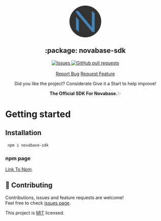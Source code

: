 <p align="center">
 <img width="100px" src="https://raw.githubusercontent.com/ayhamDev/novabase-sdk/main/.github/images/favicon512x512-npm.png" align="center" alt=":package: novabase-sdk" />
 <h2 align="center">:package: novabase-sdk</h2>
  <p align="center">
    <a href="https://github.com/ayhamDev/novabase-sdk/issues">
      <img alt="Issues" src="https://img.shields.io/github/issues/ayhamDev/novabase-sdk?style=flat&color=336791" />
    </a>
    <a href="https://github.com/ayhamDev/novabase-sdk/pulls">
      <img alt="GitHub pull requests" src="https://img.shields.io/github/issues-pr/ayhamDev/novabase-sdk?style=flat&color=336791" />
    </a>
    <br />
    <br />
  <a href="https://github.com/ayhamDev/novabase-sdk/issues/new/choose">Report Bug</a>
  <a href="https://github.com/ayhamDev/novabase-sdk/issues/new/choose">Request Feature</a>
  </p>
<p align="center">Did you like the project? Considerate Give it a Start to help improve!</p>

<p align="center"><strong>The Official SDK For Novabase.</strong>✨</p>

# Getting started

## Installation

```bash
 npm i novabase-sdk
```

### npm page

[Link To Npm](https://github.com/ayhamDev/Novabase-SDK/issues).

## 🤝 Contributing

Contributions, issues and feature requests are welcome!<br />Feel free to check [issues page](https://github.com/ayhamDev/Novabase-SDK/issues).

<!-- ## Show your support -->

<!-- Give a ⭐️ if this project helped you!

Or buy me a coffee 🙌🏾

<a href="https://www.buymeacoffee.com/ayhamDev">
    <img src="https://img.buymeacoffee.com/button-api/?text=Buy me a coffee&emoji=&slug=ayhamDev&button_colour=FFDD00&font_colour=000000&font_family=Inter&outline_colour=000000&coffee_colour=ffffff" />
</a> -->
<!--
<!-- ## 📝 License -->

<!-- Copyright © 2022 [Hebert F Barros](https://github.com/ayhamDev).<br /> -->

This project is [MIT](https://github.com/ayhamDev/Novabase-SDK/blob/main/LICENSE.md) licensed.
